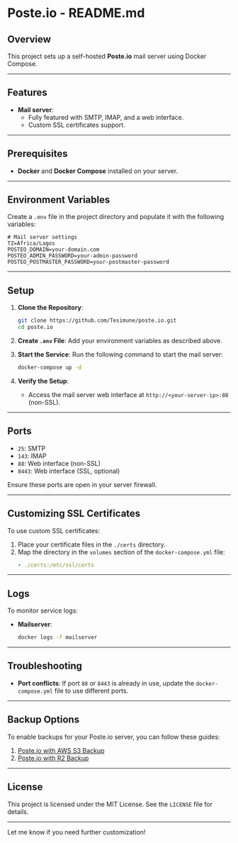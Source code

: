 # Poste.io - README.md

## Overview

This project sets up a self-hosted **Poste.io** mail server using Docker Compose.

---

## Features

- **Mail server**:
  - Fully featured with SMTP, IMAP, and a web interface.
  - Custom SSL certificates support.

---

## Prerequisites

- **Docker** and **Docker Compose** installed on your server.

---

## Environment Variables

Create a `.env` file in the project directory and populate it with the following variables:

```env
# Mail server settings
TZ=Africa/Lagos
POSTEO_DOMAIN=your-domain.com
POSTEO_ADMIN_PASSWORD=your-admin-password
POSTEO_POSTMASTER_PASSWORD=your-postmaster-password
```

---

## Setup

1. **Clone the Repository**:
   ```bash
   git clone https://github.com/Tesimune/poste.io.git
   cd poste.io
   ```

2. **Create `.env` File**:
   Add your environment variables as described above.

3. **Start the Service**:
   Run the following command to start the mail server:
   ```bash
   docker-compose up -d
   ```

4. **Verify the Setup**:
   - Access the mail server web interface at `http://<your-server-ip>:88` (non-SSL).

---

## Ports

- `25`: SMTP
- `143`: IMAP
- `88`: Web interface (non-SSL)
- `8443`: Web interface (SSL, optional)

Ensure these ports are open in your server firewall.

---

## Customizing SSL Certificates

To use custom SSL certificates:

1. Place your certificate files in the `./certs` directory.
2. Map the directory in the `volumes` section of the `docker-compose.yml` file:
   ```yaml
   - ./certs:/etc/ssl/certs
   ```

---

## Logs

To monitor service logs:

- **Mailserver**:
  ```bash
  docker logs -f mailserver
  ```

---

## Troubleshooting

- **Port conflicts**: If port `88` or `8443` is already in use, update the `docker-compose.yml` file to use different ports.

---

## Backup Options

To enable backups for your Poste.io server, you can follow these guides:

1. [Poste.io with AWS S3 Backup](https://github.com/Tesimune/poste.io/tree/master/backup/S3)
2. [Poste.io with R2 Backup](https://github.com/Tesimune/poste.io/tree/master/backup/R2)

---

## License

This project is licensed under the MIT License. See the `LICENSE` file for details.

---

Let me know if you need further customization!